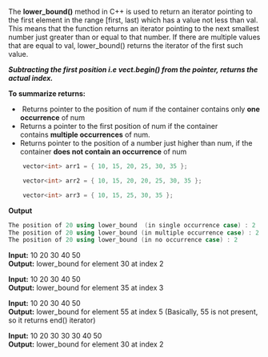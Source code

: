 The **lower_bound()** method in C++ is used to return an iterator pointing to the first element in the range \[first, last) which has a value not less than val. 
This means that the function returns an iterator pointing to the next smallest number just greater than or equal to that number. 
If there are multiple values that are equal to val, lower_bound() returns the iterator of the first such value.



***Subtracting the first position i.e vect.begin() from the pointer, returns the actual index.***

**To summarize returns:**
 -  Returns pointer to the position of num if the container contains only **one occurrence** of num
 - Returns a pointer to the first position of num if the container contains **multiple occurrences** of num.
 - Returns pointer to the position of a number just higher than num, if the container **does not contain an occurrence** of num

```cpp
	vector<int> arr1 = { 10, 15, 20, 25, 30, 35 };

	vector<int> arr2 = { 10, 15, 20, 20, 25, 30, 35 };

	vector<int> arr3 = { 10, 15, 25, 30, 35 };
```
**Output**

```cpp
The position of 20 using lower_bound  (in single occurrence case) : 2
The position of 20 using lower_bound (in multiple occurrence case) : 2
The position of 20 using lower_bound (in no occurrence case) : 2
```

**Input:** 10 20 30 40 50  
**Output:** lower_bound for element 30 at index 2

**Input:** 10 20 30 40 50  
**Output:** lower_bound for element 35 at index 3

**Input:** 10 20 30 40 50  
**Output:** lower_bound for element 55 at index 5 (Basically, 55 is not present, so it returns end() iterator)

**Input:** 10 20 30 30 30 40 50  
**Output:** lower_bound for element 30 at index 2